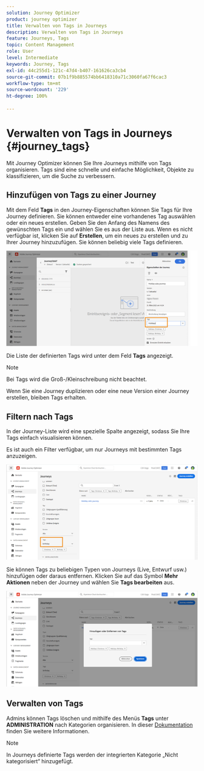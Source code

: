 ```yaml
---
solution: Journey Optimizer
product: journey optimizer
title: Verwalten von Tags in Journeys
description: Verwalten von Tags in Journeys
feature: Journeys, Tags
topic: Content Management
role: User
level: Intermediate
keywords: Journey, Tags
exl-id: 44c255d1-121c-47d4-b407-161626ca3cb4
source-git-commit: 07b1f9b885574bb6418310a71c3060fa67f6cac3
workflow-type: tm+mt
source-wordcount: '229'
ht-degree: 100%

---
```


# Verwalten von Tags in Journeys {#journey_tags}

Mit Journey Optimizer können Sie Ihre Journeys mithilfe von Tags organisieren. Tags sind eine schnelle und einfache Möglichkeit, Objekte zu klassifizieren, um die Suche zu verbessern. 

## Hinzufügen von Tags zu einer Journey

Mit dem Feld **Tags** in den Journey-Eigenschaften können Sie Tags für Ihre Journey definieren. Sie können entweder eine vorhandenes Tag auswählen oder ein neues erstellen. Geben Sie den Anfang des Namens des gewünschten Tags ein und wählen Sie es aus der Liste aus. Wenn es nicht verfügbar ist, klicken Sie auf **Erstellen**, um ein neues zu erstellen und zu Ihrer Journey hinzuzufügen. Sie können beliebig viele Tags definieren.

![](assets/tags1.png)

Die Liste der definierten Tags wird unter dem Feld **Tags** angezeigt.

>[!NOTE]
>
> Bei Tags wird die Groß-/Kleinschreibung nicht beachtet.
> 
> Wenn Sie eine Journey duplizieren oder eine neue Version einer Journey erstellen, bleiben Tags erhalten.

## Filtern nach Tags

In der Journey-Liste wird eine spezielle Spalte angezeigt, sodass Sie Ihre Tags einfach visualisieren können.

Es ist auch ein Filter verfügbar, um nur Journeys mit bestimmten Tags anzuzeigen.

![](assets/tags2.png)

Sie können Tags zu beliebigen Typen von Journeys (Live, Entwurf usw.) hinzufügen oder daraus entfernen. Klicken Sie auf das Symbol **Mehr Aktionen** neben der Journey und wählen Sie **Tags bearbeiten** aus.

![](assets/tags3.png)

## Verwalten von Tags

Admins können Tags löschen und mithilfe des Menüs **Tags** unter **ADMINISTRATION** nach Kategorien organisieren. In dieser [Dokumentation](https://experienceleague.adobe.com/docs/experience-platform/administrative-tags/overview.html?lang=de) finden Sie weitere Informationen.

>[!NOTE]
>
> In Journeys definierte Tags werden der integrierten Kategorie „Nicht kategorisiert“ hinzugefügt.
